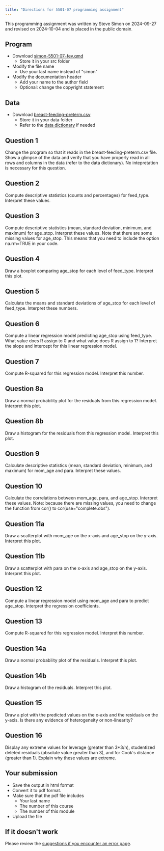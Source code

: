 ```yaml
---
title: "Directions for 5501-07 programming assignment"
---
```


This programming assignment was written by Steve Simon on 2024-09-27 and revised on 2024-10-04 and is placed in the public domain.

## Program

-   Download [simon-5501-07-fev.qmd][tem]
    -   Store it in your src folder
-   Modify the file name
    -   Use your last name instead of "simon"
-   Modify the documentation header
    -   Add your name to the author field
    -   Optional: change the copyright statement

[tem]: https://github.com/pmean/classes/blob/master/biostats-1/07/src/simon-5501-07-fev.qmd

## Data

-   Download [breast-feeding-preterm.csv][dat]
    -   Store it in your data folder
    -   Refer to the [data dictionary][dic] if needed

[dat]: https://github.com/pmean/datasets/blob/master/breast-feeding-preterm.csv
[dic]: https://github.com/pmean/datasets/blob/master/breast-feeding-preterm.yaml
    
## Question 1

Change the program so that it reads in the breast-feeding-preterm.csv file. Show a glimpse of the data and verify that you have properly read in all rows and columns in the data (refer to the data dictionary). No intepretation is necessary for this question.

## Question 2

Compute descriptive statistics (counts and percentages) for feed_type. Interpret these values.

## Question 3

Compute descriptive statistics (mean, standard deviation, minimum, and maximum) for age_stop. Interpret these values. Note that there are some missing values for age_stop. This means that you need to include the option na.rm=TRUE in your code.

## Question 4

Draw a boxplot comparing age_stop for each level of feed_type. Interpret this plot.

## Question 5

Calculate the means and standard deviations of age_stop for each level of feed_type. Interpret these numbers.

## Question 6

Compute a linear regression model predicting age_stop using feed_type. What value does R assign to 0 and what value does R assign to 1? Interpret the slope and intercept for this linear regression model.

## Question 7

Compute R-squared for this regression model. Interpret this number.

## Question 8a

Draw a normal probability plot for the residuals from this regression model. Interpret this plot.

## Question 8b

Draw a histogram for the residuals from this regression model. Interpret this plot.

## Question 9

Calculate descriptive statistics (mean, standard deviation, minimum, and maximum) for mom_age and para. Interpret these values.

## Question 10

Calculate the correlations between mom_age, para, and age_stop. Interpret these values. Note: because there are missing values, you need to change the function from cor() to cor(use="complete.obs").

## Question 11a

Draw a scatterplot with mom_age on the x-axis and age_stop on the y-axis. Interpret this plot.

## Question 11b

Draw a scatterplot with para on the x-axis and age_stop on the y-axis. Interpret this plot.

## Question 12

Compute a linear regression model using mom_age and para to predict age_stop. Interpret the regression coefficients.

## Question 13

Compute R-squared for this regression model. Interpret this number.

## Question 14a

Draw a normal probability plot of the residuals. Interpret this plot.

## Question 14b

Draw a histogram of the residuals. Interpret this plot.

## Question 15

Draw a plot with the predicted values on the x-axis and the residuals on the y-axis. Is there any evidence of heterogeneity or non-linearity?

## Question 16

Display any extreme values for leverage (greater than 3*3/n), studentized deleted residuals (absolute value greater than 3), and for Cook's distance (greater than 1). Explain why these values are extreme.

## Your submission

-   Save the output in html format
-   Convert it to pdf format.
-   Make sure that the pdf file includes
    -   Your last name
    -   The number of this course
    -   The number of this module
-   Upload the file

## If it doesn't work

Please review the [suggestions if you encounter an error page][sim3].

[sim3]: https://github.com/pmean/classes/blob/master/general/suggestions-if-you-encounter-an-error.md
